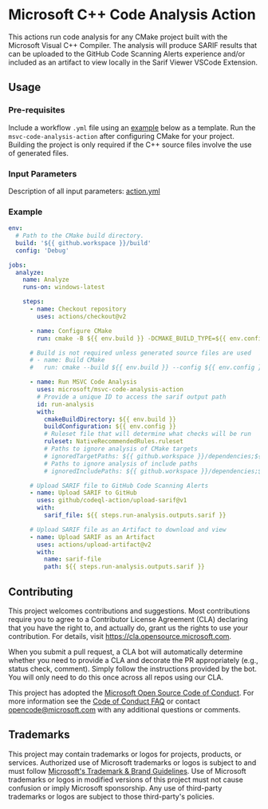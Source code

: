 # Microsoft C++ Code Analysis Action

This actions run code analysis for any CMake project built with the Microsoft Visual C++ Compiler. The analysis
will produce SARIF results that can be uploaded to the GitHub Code Scanning Alerts experience and/or included as
an artifact to view locally in the Sarif Viewer VSCode Extension.

## Usage

### Pre-requisites

Include a workflow `.yml` file using an [example](#example) below as a template. Run the `msvc-code-analysis-action`
after configuring CMake for your project. Building the project is only required if the C++ source files involve the use
of generated files.


### Input Parameters

Description of all input parameters: [action.yml](https://github.com/microsoft/msvc-code-analysis-action/blob/main/action.yml)


### Example

```yml
env:
  # Path to the CMake build directory.
  build: '${{ github.workspace }}/build'
  config: 'Debug'

jobs:
  analyze:
    name: Analyze
    runs-on: windows-latest

    steps:
      - name: Checkout repository
        uses: actions/checkout@v2

      - name: Configure CMake
        run: cmake -B ${{ env.build }} -DCMAKE_BUILD_TYPE=${{ env.config }}

      # Build is not required unless generated source files are used
      # - name: Build CMake
      #   run: cmake --build ${{ env.build }} --config ${{ env.config }}

      - name: Run MSVC Code Analysis
        uses: microsoft/msvc-code-analysis-action
        # Provide a unique ID to access the sarif output path
        id: run-analysis
        with:
          cmakeBuildDirectory: ${{ env.build }}
          buildConfiguration: ${{ env.config }}
          # Ruleset file that will determine what checks will be run
          ruleset: NativeRecommendedRules.ruleset
          # Paths to ignore analysis of CMake targets
          # ignoredTargetPaths: ${{ github.workspace }}/dependencies;${{ github.workspace }}/test
          # Paths to ignore analysis of include paths
          # ignoredIncludePaths: ${{ github.workspace }}/dependencies;${{ github.workspace }}/test

      # Upload SARIF file to GitHub Code Scanning Alerts
      - name: Upload SARIF to GitHub
        uses: github/codeql-action/upload-sarif@v1
        with:
          sarif_file: ${{ steps.run-analysis.outputs.sarif }}

      # Upload SARIF file as an Artifact to download and view
      - name: Upload SARIF as an Artifact
        uses: actions/upload-artifact@v2
        with:
          name: sarif-file
          path: ${{ steps.run-analysis.outputs.sarif }}
```

## Contributing

This project welcomes contributions and suggestions.  Most contributions require you to agree to a
Contributor License Agreement (CLA) declaring that you have the right to, and actually do, grant us
the rights to use your contribution. For details, visit https://cla.opensource.microsoft.com.

When you submit a pull request, a CLA bot will automatically determine whether you need to provide
a CLA and decorate the PR appropriately (e.g., status check, comment). Simply follow the instructions
provided by the bot. You will only need to do this once across all repos using our CLA.

This project has adopted the [Microsoft Open Source Code of Conduct](https://opensource.microsoft.com/codeofconduct/).
For more information see the [Code of Conduct FAQ](https://opensource.microsoft.com/codeofconduct/faq/) or
contact [opencode@microsoft.com](mailto:opencode@microsoft.com) with any additional questions or comments.

## Trademarks

This project may contain trademarks or logos for projects, products, or services. Authorized use of Microsoft 
trademarks or logos is subject to and must follow 
[Microsoft's Trademark & Brand Guidelines](https://www.microsoft.com/en-us/legal/intellectualproperty/trademarks/usage/general).
Use of Microsoft trademarks or logos in modified versions of this project must not cause confusion or imply Microsoft sponsorship.
Any use of third-party trademarks or logos are subject to those third-party's policies.
